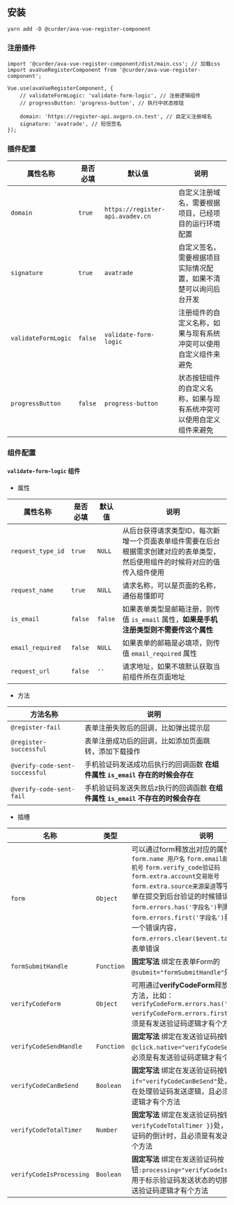 ## 安装

```
yarn add -D @curder/ava-vue-register-component
```

### 注册插件

```
import '@curder/ava-vue-register-component/dist/main.css'; // 加载css
import avaVueRegisterComponent from '@curder/ava-vue-register-component';

Vue.use(avaVueRegisterComponent, {
    // validateFormLogic: 'validate-form-logic', // 注册逻辑组件
    // progressButton: 'progress-button', // 执行中状态按钮

    domain: 'https://register-api.avgpro.cn.test', // 自定义注册域名
    signature: 'avatrade', // 短信签名
});
```

### 插件配置

| 属性名称            | 是否必填 | 默认值                           | 说明                                                                 |
| ------------------- | -------- | -------------------------------- | -------------------------------------------------------------------- |
| `domain`            | `true`   | `https://register-api.avadev.cn` | 自定义注册域名，需要根据项目，已经项目的运行环境配置                 |
| `signature`         | `true`   | `avatrade`                       | 自定义签名，需要根据项目实际情况配置，如果不清楚可以询问后台开发     |
| `validateFormLogic` | `false`  | `validate-form-logic`            | 注册组件的自定义名称，如果与现有系统冲突可以使用自定义组件来避免     |
| `progressButton`    | `false`  | `progress-button`                | 状态按钮组件的自定义名称，如果与现有系统冲突可以使用自定义组件来避免 |

### 组件配置

#### `validate-form-logic` 组件

- 属性

| 属性名称          | 是否必填 | 默认值  | 说明                                                                                                                         |
| ----------------- | -------- | ------- | ---------------------------------------------------------------------------------------------------------------------------- |
| `request_type_id` | `true`   | `NULL`  | 从后台获得请求类型ID，每次新增一个页面表单组件需要在后台根据需求创建对应的表单类型，然后使用组件的时候将对应的值传入组件使用 |
| `request_name`    | `true`   | `NULL`  | 请求名称，可以是页面的名称，通俗易懂即可                                                                                     |
| `is_email`        | `false`  | `false` | 如果表单类型是邮箱注册，则传值 `is_email` 属性，**如果是手机注册类型则不需要传这个属性**                                     |
| `email_required`  | `false`  | `NULL`  | 如果表单的邮箱是必填项，则传值 `email_required` 属性                                                                         |
| `request_url`     | `false`  | `''`    | 请求地址，如果不填默认获取当前组件所在页面地址                                                                               |

- 方法

| 方法名称                       | 说明                                                                             |
| ------------------------------ | -------------------------------------------------------------------------------- |
| `@register-fail`               | 表单注册失败后的回调，比如弹出提示层                                             |
| `@register-successful`         | 表单注册成功后的回调，比如添加页面跳转，添加下载操作                             |
| `@verify-code-sent-successful` | 手机验证码发送成功后执行的回调函数 **在组件属性 `is_email` 存在的时候会存在**    |
| `@verify-code-sent-fail`       | 手机验证码发送失败后z执行的回调函数 **在组件属性 `is_email` 不存在的时候会存在** |

- 插槽

| 名称                     | 类型       | 说明                                                                                                                                                                                                                                                                                                                                                                                                 |
| ------------------------ | ---------- | ---------------------------------------------------------------------------------------------------------------------------------------------------------------------------------------------------------------------------------------------------------------------------------------------------------------------------------------------------------------------------------------------------- |
| `form`                   | `Object`   | 可以通过form释放出对应的属性和方法，比如 `form.name 用户名` `form.email邮箱` `form.phone手机号` `form.verify_code验证码` `form.extra.account交易账号` `form.extra.source来源渠道`等字段，以及一些表单在提交到后台验证的时候错误提示，通过`form.errors.has('字段名')`判断是否存在错误，`form.errors.first('字段名')`获取对应字段的第一个错误内容，`form.errors.clear($event.target.name)`清空表单错误 |
| `formSubmitHandle`       | `Function` | **固定写法** 绑定在表单Form的`@submit="formSubmitHandle"`处                                                                                                                                                                                                                                                                                                                                          |
| `verifyCodeForm`         | `Object`   | 可用通过**verifyCodeForm**释放处对应的属性和方法，比如：`verifyCodeForm.errors.has('phone')` `verifyCodeForm.errors.first('phone')`，且必须是有发送验证码逻辑才有个方法                                                                                                                                                                                                                              |
| `verifyCodeSendHandle`   | `Function` | **固定写法** 绑定在发送验证码按钮`@click.native="verifyCodeSendHandle"`处，且必须是有发送验证码逻辑才有个方法                                                                                                                                                                                                                                                                                        |
| `verifyCodeCanBeSend`    | `Boolean`  | **固定写法** 绑定在发送验证码按钮`v-if="verifyCodeCanBeSend"`处，用于标示是否是在处理验证码发送逻辑，且必须是有发送验证码逻辑才有个方法                                                                                                                                                                                                                                                              |
| `verifyCodeTotalTimer`   | `Number`   | **固定写法** 绑定在发送验证码按钮`{{ verifyCodeTotalTimer }}`处，用于标示发送验证码的倒计时，且必须是有发送验证码逻辑才有个方法                                                                                                                                                                                                                                                                      |
| `verifyCodeIsProcessing` | `Boolean`  | **固定写法** 绑定在发送验证码按钮`:processing="verifyCodeIsProcessing"`处，用于标示验证码发送状态的切换，且必须是有发送验证码逻辑才有个方法                                                                                                                                                                                                                                                          |



